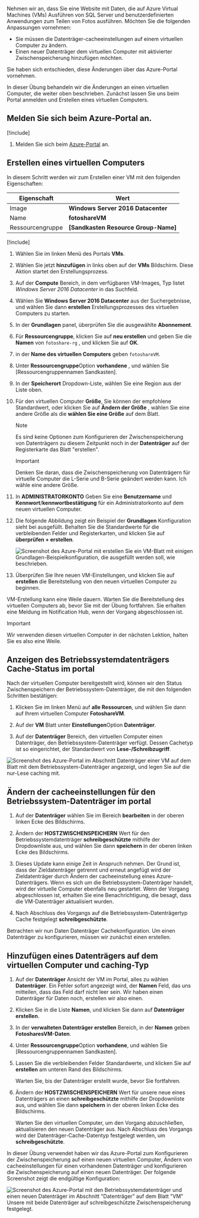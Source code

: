 Nehmen wir an, dass Sie eine Website mit Daten, die auf Azure Virtual Machines (VMs) Ausführen von SQL Server und benutzerdefinierten Anwendungen zum Teilen von Fotos ausführen. Möchten Sie die folgenden Anpassungen vornehmen:

- Sie müssen die Datenträger-cacheeinstellungen auf einem virtuellen Computer zu ändern.
- Einen neuer Datenträger dem virtuellen Computer mit aktivierter Zwischenspeicherung hinzufügen möchten.

Sie haben sich entschieden, diese Änderungen über das Azure-Portal vornehmen.

In dieser Übung behandeln wir die Änderungen an einen virtuellen Computer, die weiter oben beschrieben. Zunächst lassen Sie uns beim Portal anmelden und Erstellen eines virtuellen Computers.

## <a name="sign-in-to-the-azure-portal"></a>Melden Sie sich beim Azure-Portal an.

[!include[](../../../includes/azure-sandbox-activate.md)]

1. Melden Sie sich beim [Azure-Portal](https://portal.azure.com/?azure-portal=true) an.

## <a name="create-a-virtual-machine"></a>Erstellen eines virtuellen Computers

In diesem Schritt werden wir zum Erstellen einer VM mit den folgenden Eigenschaften:

|Eigenschaft  |Wert  |
|---------|---------|
|Image     |   **Windows Server 2016 Datacenter**      |
|Name     |   **fotoshareVM**     |
|Ressourcengruppe     |   **<rgn>[Sandkasten Resource Group-Name]</rgn>**      |

[!include[](../../../includes/azure-sandbox-regions-first-mention-note.md)]

1. Wählen Sie im linken Menü des Portals **VMs**.

1. Wählen Sie jetzt **hinzufügen** in links oben auf der **VMs** Bildschirm. Diese Aktion startet den Erstellungsprozess.

1. Auf der **Compute** Bereich, in dem verfügbaren VM-Images, Typ listet *Windows Server 2016 Datacenter* in das Suchfeld.

1. Wählen Sie **Windows Server 2016 Datacenter** aus der Suchergebnisse, und wählen Sie dann **erstellen** Erstellungsprozesses des virtuellen Computers zu starten.

1. In der **Grundlagen** panel, überprüfen Sie die ausgewählte **Abonnement**.

1. Für **Ressourcengruppe**, klicken Sie auf **neu erstellen** und geben Sie die **Namen** von `fotoshare-rg` , und klicken Sie auf **OK**.

1. in der **Name des virtuellen Computers** geben `fotoshareVM`.

1. Unter **Ressourcengruppe**Option **vorhandene** , und wählen Sie <rgn>[Ressourcengruppennamen Sandkasten]</rgn>.

1. In der **Speicherort** Dropdown-Liste, wählen Sie eine Region aus der Liste oben.

1. Für den virtuellen Computer **Größe**, Sie können der empfohlene Standardwert, oder klicken Sie auf **Ändern der Größe** , wählen Sie eine andere Größe als die **wählen Sie eine Größe** auf dem Blatt.

    > [!NOTE]
    > Es sind keine Optionen zum Konfigurieren der Zwischenspeicherung von Datenträgern zu diesem Zeitpunkt noch in der **Datenträger** auf der Registerkarte das Blatt "erstellen".

    > [!IMPORTANT]
    > Denken Sie daran, dass die Zwischenspeicherung von Datenträgern für virtuelle Computer die L-Serie und B-Serie geändert werden kann. Ich wähle eine andere Größe.

1. In **ADMINISTRATORKONTO** Geben Sie eine **Benutzername** und **Kennwort**/**kennwortbestätigung** für ein Administratorkonto auf dem neuen virtuellen Computer.

1. Die folgende Abbildung zeigt ein Beispiel der **Grundlagen** Konfiguration sieht bei ausgefüllt. Behalten Sie die Standardwerte für die verbleibenden Felder und Registerkarten, und klicken Sie auf **überprüfen + erstellen**.

    ![Screenshot des Azure-Portal mit erstellen Sie ein VM-Blatt mit einigen Grundlagen-Beispielkonfiguration, die ausgefüllt werden soll, wie beschrieben.](../media/4-basics-vm.png)

1. Überprüfen Sie Ihre neuen VM-Einstellungen, und klicken Sie auf **erstellen** die Bereitstellung von den neuen virtuellen Computer zu beginnen.

VM-Erstellung kann eine Weile dauern. Warten Sie die Bereitstellung des virtuellen Computers ab, bevor Sie mit der Übung fortfahren. Sie erhalten eine Meldung im Notification Hub, wenn der Vorgang abgeschlossen ist.

> [!IMPORTANT]
> Wir verwenden diesen virtuellen Computer in der nächsten Lektion, halten Sie es also eine Weile.

## <a name="view-os-disk-cache-status-in-the-portal"></a>Anzeigen des Betriebssystemdatenträgers Cache-Status im portal

Nach der virtuellen Computer bereitgestellt wird, können wir den Status Zwischenspeichern der Betriebssystem-Datenträger, die mit den folgenden Schritten bestätigen:

1. Klicken Sie im linken Menü auf **alle Ressourcen**, und wählen Sie dann auf Ihrem virtuellen Computer **FotoshareVM**.

1. Auf der **VM** Blatt unter **Einstellungen**Option **Datenträger**.

1. Auf der **Datenträger** Bereich, den virtuellen Computer einen Datenträger, den Betriebssystem-Datenträger verfügt. Dessen Cachetyp ist so eingerichtet, der Standardwert von **Lese-/Schreibzugriff**.

![Screenshot des Azure-Portal im Abschnitt Datenträger einer VM auf dem Blatt mit dem Betriebssystem-Datenträger angezeigt, und legen Sie auf die nur-Lese caching mit.](../media/4-os-disk-rw.PNG)

## <a name="change-the-cache-settings-of-the-os-disk-in-the-portal"></a>Ändern der cacheeinstellungen für den Betriebssystem-Datenträger im portal

1. Auf der **Datenträger** wählen Sie im Bereich **bearbeiten** in der oberen linken Ecke des Bildschirms.

1. Ändern der **HOSTZWISCHENSPEICHERN** Wert für den Betriebssystemdatenträger **schreibgeschützte** mithilfe der Dropdownliste aus, und wählen Sie dann **speichern** in der oberen linken Ecke des Bildschirms.

1. Dieses Update kann einige Zeit in Anspruch nehmen. Der Grund ist, dass der Zieldatenträger getrennt und erneut angefügt wird der Zieldatenträger durch Ändern der cacheeinstellung eines Azure-Datenträgers. Wenn es sich um die Betriebssystem-Datenträger handelt, wird der virtuelle Computer ebenfalls neu gestartet. Wenn der Vorgang abgeschlossen ist, erhalten Sie eine Benachrichtigung, die besagt, dass die VM-Datenträger aktualisiert wurden.

1. Nach Abschluss des Vorgangs auf die Betriebssystem-Datenträgertyp Cache festgelegt **schreibgeschützte**.

Betrachten wir nun Daten Datenträger Cachekonfiguration. Um einen Datenträger zu konfigurieren, müssen wir zunächst einen erstellen.

## <a name="add-a-data-disk-to-the-vm-and-set-caching-type"></a>Hinzufügen eines Datenträgers auf dem virtuellen Computer und caching-Typ

1. Auf der **Datenträger** Ansicht der VM im Portal, alles zu wählen **Datenträger**. Ein Fehler sofort angezeigt wird, der **Namen** Feld, das uns mitteilen, dass das Feld darf nicht leer sein. Wir haben einen Datenträger für Daten noch, erstellen wir also einen.

1. Klicken Sie in die Liste **Namen**, und klicken Sie dann auf **Datenträger erstellen**.

1. In der **verwalteten Datenträger erstellen** Bereich, in der **Namen** geben **FotosharesVM-Daten**.

1. Unter **Ressourcengruppe**Option **vorhandene**, und wählen Sie <rgn>[Ressourcengruppennamen Sandkasten]</rgn>.

1. Lassen Sie die verbleibenden Felder Standardwerte, und klicken Sie auf **erstellen** am unteren Rand des Bildschirms.

    Warten Sie, bis der Datenträger erstellt wurde, bevor Sie fortfahren.

1. Ändern der **HOSTZWISCHENSPEICHERN** Wert für unsere neue eines Datenträgers an einen **schreibgeschützte** mithilfe der Dropdownliste aus, und wählen Sie dann **speichern** in der oberen linken Ecke des Bildschirms.

    Warten Sie den virtuellen Computer, um den Vorgang abzuschließen, aktualisieren den neuen Datenträger aus. Nach Abschluss des Vorgangs wird der Datenträger-Cache-Datentyp festgelegt werden, um **schreibgeschützte**.

In dieser Übung verwendet haben wir das Azure-Portal zum Konfigurieren der Zwischenspeicherung auf einen neuen virtuellen Computer, Ändern von cacheeinstellungen für einen vorhandenen Datenträger und konfigurieren die Zwischenspeicherung auf einen neuen Datenträger. Der folgende Screenshot zeigt die endgültige Konfiguration:

![Screenshot des Azure-Portal mit den Betriebssystemdatenträger und einen neuen Datenträger im Abschnitt "Datenträger" auf dem Blatt "VM" Unsere mit beide Datenträger auf schreibgeschützte Zwischenspeicherung festgelegt.](../media/disks-final-config-portal.PNG)
